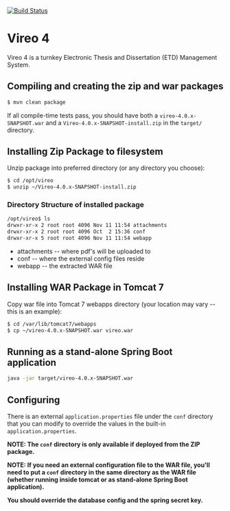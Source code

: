 [![Build Status](https://travis-ci.org/rladdusaw/Vireo.svg?branch=4.0.x)](https://travis-ci.org/rladdusaw/Vireo)

# Vireo 4
Vireo 4 is a turnkey Electronic Thesis and Dissertation (ETD) Management System.

## Compiling and creating the zip and war packages
```bash
$ mvn clean package
```
If all compile-time tests pass, you should have both a `vireo-4.0.x-SNAPSHOT.war` and a `Vireo-4.0.x-SNAPSHOT-install.zip` in the `target/` directory.

## Installing Zip Package to filesystem
Unzip package into preferred directory (or any directory you choose):
```bash
$ cd /opt/vireo
$ unzip ~/Vireo-4.0.x-SNAPSHOT-install.zip
```

### Directory Structure of installed package
```bash
/opt/vireo$ ls
drwxr-xr-x 2 root root 4096 Nov 11 11:54 attachments
drwxr-xr-x 2 root root 4096 Oct  2 15:36 conf
drwxr-xr-x 5 root root 4096 Nov 11 11:54 webapp
```
* attachments -- where pdf's will be uploaded to
* conf -- where the external config files reside
* webapp -- the extracted WAR file

## Installing WAR Package in Tomcat 7
Copy war file into Tomcat 7 webapps directory (your location may vary -- this is an example):
```bash
$ cd /var/lib/tomcat7/webapps
$ cp ~/vireo-4.0.x-SNAPSHOT.war vireo.war
```

## Running as a stand-alone Spring Boot application
```bash
java -jar target/vireo-4.0.x-SNAPSHOT.war
```

## Configuring
There is an external `application.properties` file under the `conf` directory that you can modify to override the values in the built-in `application.properties`.

**NOTE: The `conf` directory is only available if deployed from the ZIP package.**

**NOTE: If you need an external configuration file to the WAR file, you'll need to put a `conf` directory in the same directory as the WAR file (whether running inside tomcat or as stand-alone Spring Boot application).**

**You should override the database config and the spring secret key.**
